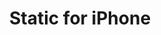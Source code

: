 ---
description: 可以监视你的多个社交网络账户的状态，界面简洁。当然，部分社交网络在国内没听说过。
layout: post
results:
- primaryGenreName: Social Networking
  version: '1.0'
  artworkUrl100: http://a1211.phobos.apple.com/us/r1000/008/Purple2/v4/55/d3/65/55d36545-60db-b12d-1da8-315ea40ead39/mzl.jktckers.png
  trackViewUrl: https://itunes.apple.com/cn/app/static-for-iphone/id641591204?mt=8&uo=4
  artworkUrl60: http://a805.phobos.apple.com/us/r1000/059/Purple4/v4/37/c5/ca/37c5cab0-bc93-c148-911b-fc4f8ac4f0d1/icon.png
  userRatingCountForCurrentVersion: 2
  sellerName: Pandabox Limited
  supportedDevices:
  - iPhone-3GS
  - iPadThirdGen
  - iPhone4
  - iPadMini4G
  - iPad3G
  - iPodTouchourthGen
  - iPhone4S
  - iPadMini
  - iPadFourthGen
  - iPadFourthGen4G
  - iPodTouchFifthGen
  - iPadWifi
  - iPhone5
  - iPadThirdGen4G
  - iPad23G
  - iPodTouchThirdGen
  - iPad2Wifi
  genres:
  - 社交
  - 生活
  trackName: Static for iPhone
  description: "148 apps - \"CLEAN AND SOCIAL\"\nTNW - \"A slick way to track
    stats\" \n\nGet control of your social stats!\n\nStatic offers an easy
    portal to many popular social networks, providing relevant statistics
    simply and beautifully.\n\nJust added an Instagram photo? Just published
    a blog post? How much traffic did you get as a result? How many new followers
    did you gain on Twitter? \n\nInstead of hopping back and forth between
    apps you can see your most important social stats from one screen. \n\nStatic
    is an easy to use, beautiful display for monitoring the pulse of your
    social media accounts. \n\nCurrently Static supports: \n\n- Twitter\n-
    Instagram\n- Analytics\n- Dribbble\n- Github\n- Facebook\n\n*We are aware
    of an issue that surrounds holding down on a feed. Currently this makes
    the feed disappear. We are working on a fix for this now and will have
    an update released shortly.\n\nPandabox plan to bring you a constant stream
    of added functionality."
  price: 0
  trackId: 641591204
  releaseDate: '2013-08-18T01:56:38Z'
  screenshotUrls:
  - http://a5.mzstatic.com/us/r30/Purple4/v4/82/47/a6/8247a670-d54a-dbe8-32c2-e2efe70738c2/screen1136x1136.jpeg
  - http://a2.mzstatic.com/us/r30/Purple6/v4/92/4d/0f/924d0f16-0e48-4536-ccae-387154b0808c/screen1136x1136.jpeg
  - http://a1.mzstatic.com/us/r30/Purple6/v4/15/ee/2e/15ee2e4e-37d2-9c51-ead8-9c1628e71186/screen1136x1136.jpeg
  - http://a5.mzstatic.com/us/r30/Purple4/v4/ac/8f/7f/ac8f7fb9-60e1-5c8c-2a26-b29469274f17/screen1136x1136.jpeg
  - http://a3.mzstatic.com/us/r30/Purple4/v4/81/3f/9a/813f9ac6-2a3b-ff70-7aaf-bbf49e2d79cf/screen1136x1136.jpeg
  artistViewUrl: https://itunes.apple.com/cn/artist/pandabox-ltd/id584942125?uo=4
  primaryGenreId: 6005
  averageUserRatingForCurrentVersion: 5
  kind: software
  fileSizeBytes: '4815603'
  bundleId: org.pandabox.static
  sellerUrl: http://www.pandabox.org
  trackContentRating: 4+
  artistName: Pandabox Ltd
  trackCensoredName: Static for iPhone
  isGameCenterEnabled: false
  contentAdvisoryRating: 4+
  languageCodesISO2A:
  - NL
  - EN
  - FR
  - IT
  - ZH
  features: &a []
  wrapperType: software
  artworkUrl512: http://a1211.phobos.apple.com/us/r1000/008/Purple2/v4/55/d3/65/55d36545-60db-b12d-1da8-315ea40ead39/mzl.jktckers.png
  formattedPrice: 免费
  artistId: 584942125
  genreIds:
  - '6005'
  - '6012'
  currency: CNY
  ipadScreenshotUrls: *a
category: 社交
tags: tag1
resultCount: 1
title: Static for iPhone

---